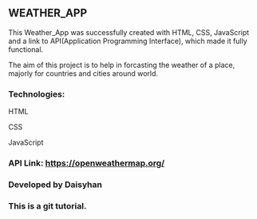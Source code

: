 ## WEATHER_APP

This Weather_App was successfully created with HTML, CSS, JavaScript and a link to API(Application Programming Interface), which made it fully functional.

The aim of this project is to help in forcasting the weather of a place, majorly for countries and cities around world.

### Technologies:
HTML

CSS

JavaScript

### API Link: https://openweathermap.org/

### Developed by Daisyhan

### This is a git tutorial.